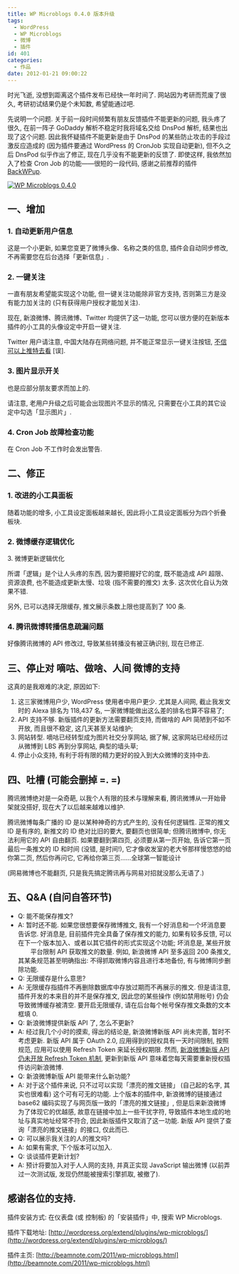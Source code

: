 ```yaml
---
title: WP Microblogs 0.4.0 版本升级
tags:
  - WordPress
  - WP Microblogs
  - 微博
  - 插件
id: 401
categories:
  - 作品
date: 2012-01-21 09:00:22
---
```


时光飞逝, 没想到距离这个插件发布已经快一年时间了. 网站因为考研而荒废了很久, 考研初试结果仍是个未知数, 希望能通过吧.

先说明一个问题. 关于前一段时间频繁有朋友反馈插件不能更新的问题, 我头疼了很久, 在前一阵子 GoDaddy 解析不稳定时我将域名交给 DnsPod 解析, 结果也出现了这个问题. 因此我怀疑插件不能更新是由于 DnsPod 的某些防止攻击的手段过激反应造成的 (因为插件要通过 WordPress 的 CronJob 实现自动更新), 但不久之后 DnsPod 似乎作出了修正, 现在几乎没有不能更新的反馈了. 即使这样, 我依然加入了检查 Cron Job 的功能——很短的一段代码, 感谢之前推荐的插件 [BackWPup](http://beamnote.com/2011/backwpup.html).

[![WP Microblogs 0.4.0](http://img.beamnote.com/2012/wp-microblogs-0-4-0.jpg)](http://img.beamnote.com/2012/wp-microblogs-0-4-0.jpg)<!-- more -->

## 一、增加

### 1\. 自动更新用户信息

这是一个小更新, 如果您变更了微博头像、名称之类的信息, 插件会自动同步修改, 不再需要您在后台选择「更新信息」.

### 2\. 一键关注

一直有朋友希望能实现这个功能, 但一键关注功能除非官方支持, 否则第三方是没有能力加关注的 (只有获得用户授权才能加关注).

现在, 新浪微博、腾讯微博、Twitter 均提供了这一功能, 您可以很方便的在新版本插件的小工具的头像设定中开启一键关注.

Twitter 用户请注意, 中国大陆存在网络问题, 并不能正常显示一键关注按钮, [不信可以上推特去看](http://news.ifeng.com/mainland/special/wenjiabaofangwenxiya/content-3/detail_2012_01/20/12101334_0.shtml) [误].

### 3\. 图片显示开关

也是应部分朋友要求而加上的.

请注意, 老用户升级之后可能会出现图片不显示的情况, 只需要在小工具的其它设定中勾选「显示图片」.

### 4\. Cron Job 故障检查功能

在 Cron Job 不工作时会发出警告.

## 二、修正

### 1\. 改进的小工具面板

随着功能的增多, 小工具设定面板越来越长, 因此将小工具设定面板分为四个折叠板块.

### 2\. 微博缓存逻辑优化
3\. 微博更新逻辑优化

所谓「逻辑」是个让人头疼的东西, 因为要把握好它的度, 既不能造成 API 超限、资源浪费, 也不能造成更新太慢、垃圾 (指不需要的推文) 太多. 这次优化自认为效果不错.

另外, 已可以选择无限缓存, 推文展示条数上限也提高到了 100 条.

### 4\. 腾讯微博转播信息疏漏问题

好像腾讯微博的 API 修改过, 导致某些转播没有被正确识别, 现在已修正.

## 三、停止对 嘀咕、做啥、人间 微博的支持

这真的是我艰难的决定, 原因如下:

1. 这三家微博用户少, WordPress 使用者中用户更少. 尤其是人间网, 截止我发文时的 Alexa 排名为 118,437 名, 一家微博能做出这么差的排名也算不容易了;
2. API 支持不够. 新版插件的更新方法需要翻页支持, 而做啥的 API 简陋到不如不开放, 而且很不稳定, 这几天甚至关站维护;
3. 网站转型. 嘀咕已经转型成为图片社交分享网站, 据了解, 这家网站已经经历过从微博到 LBS 再到分享网站, 典型的墙头草;
4. 停止小众支持, 有利于将有限的精力更好的投入到大众微博的支持中去.

## 四、吐槽 (可能会删掉 =. =)

腾讯微博绝对是一朵奇葩, 以我个人有限的技术与理解来看, 腾讯微博从一开始骨架就没搭好, 现在大了以后越来越难以维护.

腾讯微博每条广播的 ID 是以某种神奇的方式产生的, 没有任何逻辑性. 正常的推文 ID 是有序的, 新推文的 ID 绝对比旧的要大, 要翻页也很简单; 但腾讯微博中, 你无法利用它的 API 自由翻页. 如果要翻到第四页, 必须要从第一页开始, 告诉它第一页最后一条推文的 ID 和时间 (没错, 是时间\!), 它才像收发室的老大爷那样慢悠悠的给你第二页, 然后你再问它, 它再给你第三页……全球第一智能设计

 (网易微博也不能翻页, 只是我先搞定腾讯再与网易对招就没那么无语了.)

## 五、Q&amp;A (自问自答环节)

* Q: 能不能保存推文?
* A: 暂时还不能. 如果您很想要保存微博推文, 我有一个好消息和一个坏消息要告诉您. 好消息是, 目前插件完全具备了保存推文的能力, 如果有较多反馈, 可以在下一个版本加入、或者以其它插件的形式实现这个功能; 坏消息是, 某些开放<span style="color: #ffffff;">闭关</span>平台限制 API 获取推文的数量. 例如, 新浪微博 API 至多返回 200 条推文, 其某条规范甚至明确指出: 不得抓取微博内容且进行本地备份, 有与微博同步删除功能.
* Q: 无限缓存是什么意思?
* A: 无限缓存指插件不再删除数据库中存放过期而不再展示的推文. 但是请注意, 插件开发的本来目的并不是保存推文, 因此您的某些操作 (例如禁用帐号) 仍会导致微博缓存被清空. 要开启无限缓存, 请在后台每个帐号保存推文条数的文本框填 0.
* Q: 新浪微博提供新版 API 了, 怎么不更新?
* A: 经过我几个小时的摸索, 得出的结论是, 新浪微博新版 API 尚未完善, 暂时不考虑更新. 新版 API 属于 OAuth 2.0, 应用得到的授权具有一天时间限制, 按照规范, 应用可以使用 Refresh Token 来延长授权期限. 然而, [新浪微博新版 API 仍未开放 Refresh Token 机制](http://forum.open.weibo.com/read.php?tid=13982#41443), 更新到新版 API 意味着您每天需要重新授权插件访问新浪微博.
* Q: 新浪微博新版 API 能带来什么新功能?
* A: 对于这个插件来说, 只不过可以实现「漂亮的推文链接」 (自己起的名字, 其实也很难看) 这个可有可无的功能. 上个版本的插件中, 新浪微博的链接通过 base62 编码实现了与网页版一致的「漂亮的推文链接」, 但是后来新浪微博为了体现它的优越感, 故意在链接中加上一些干扰字符, 导致插件本地生成的地址与真实地址经常不符合, 因此新版插件又取消了这一功能. 新版 API 提供了查询「漂亮的推文链接」的接口, 仅此而已.
* Q: 可以展示我关注的人的推文吗?
* A: 如果有需求, 下个版本可以加入.
* Q: 谈谈插件更新计划?
* A: 预计将要加入对于人人网的支持, 并真正实现 JavaScript 输出微博 (以前弄过一次测试版, 发现仍然能被搜索引擎抓取, 被撤了).

## 感谢各位的支持.

插件安装方式: 在仪表盘 (或 控制板) 的「安装插件」中, 搜索 WP Microblogs.

插件下载地址: [http://wordpress.org/extend/plugins/wp-microblogs/](http://wordpress.org/extend/plugins/wp-microblogs/)

插件主页: [http://beamnote.com/2011/wp-microblogs.html](http://beamnote.com/2011/wp-microblogs.html)
